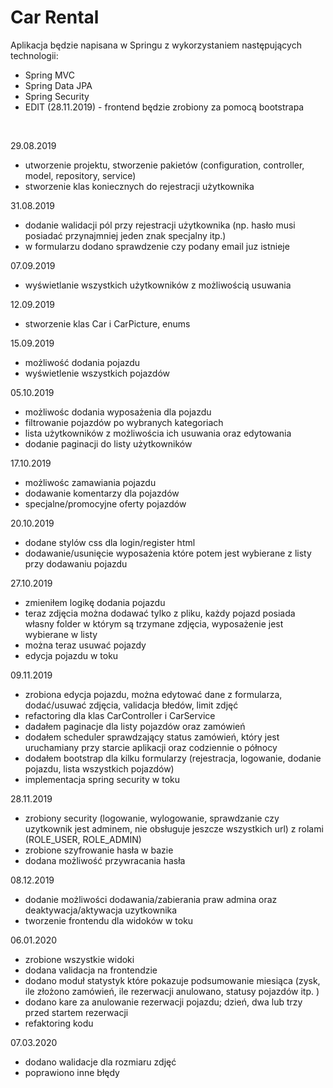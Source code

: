 # Car Rental
<p> Aplikacja będzie napisana w Springu z wykorzystaniem następujących technologii:</p>
<ul>
    <li> Spring MVC  </li>
    <li> Spring Data JPA  </li>
    <li> Spring Security  </li>
    <li> EDIT (28.11.2019) - frontend będzie zrobiony za pomocą bootstrapa </li>
</ul>
<br>
<p> 29.08.2019 </p>
<ul>
    <li> utworzenie projektu, stworzenie pakietów (configuration, controller, model, repository, service) </li>
    <li> stworzenie klas koniecznych do rejestracji użytkownika </li>
</ul>
<p> 31.08.2019 </p>
<ul>
    <li> dodanie walidacji pól przy rejestracji użytkownika (np. hasło musi posiadać przynajmniej jeden znak specjalny itp.) </li>
    <li> w formularzu dodano sprawdzenie czy podany email juz istnieje </li>
</ul>
<p> 07.09.2019 </p>
<ul>
    <li> wyświetlanie wszystkich użytkowników z możliwością usuwania </li>
</ul>
<p> 12.09.2019 </p>
<ul>
    <li> stworzenie klas Car i CarPicture, enums</li>
</ul>
<p> 15.09.2019 </p>
<ul>
    <li> możliwość dodania pojazdu</li>
    <li> wyświetlenie wszystkich pojazdów</li>
</ul>
<p> 05.10.2019 </p>
    <ul>
        <li> możliwośc dodania wyposażenia dla pojazdu </li>
        <li> filtrowanie pojazdów po wybranych kategoriach </li>
        <li> lista użytkowników z możliwościa ich usuwania oraz edytowania </li>
        <li> dodanie paginacji do listy użytkowników </li>
</ul>
<p> 17.10.2019 </p>
    <ul>
        <li> możliwośc zamawiania pojazdu </li>
        <li> dodawanie komentarzy dla pojazdów </li>
        <li> specjalne/promocyjne oferty pojazdów  </li>
</ul>
<p> 20.10.2019 </p>
    <ul>
        <li> dodane stylów css dla login/register html </li>
        <li> dodawanie/usunięcie wyposażenia które potem jest wybierane z listy przy dodawaniu pojazdu </li>
</ul>
<p> 27.10.2019 </p>
    <ul>
        <li> zmieniłem logikę dodania pojazdu </li>
        <li> teraz zdjęcia można dodawać tylko z pliku, każdy pojazd posiada własny folder w którym są trzymane zdjęcia, wyposażenie jest wybierane w listy </li>
        <li> można teraz usuwać pojazdy </li>
        <li> edycja pojazdu w toku </li>
</ul>
<p> 09.11.2019 </p>
    <ul>
        <li> zrobiona edycja pojazdu, można edytować dane z formularza, dodać/usuwać zdjęcia, validacja błedów, limit zdjęć </li>
        <li> refactoring dla klas CarController i CarService</li>
        <li> dadałem paginacje dla listy pojazdów oraz zamówień </li>
        <li> dodałem scheduler sprawdzający status zamówień, który jest uruchamiany przy starcie aplikacji oraz codziennie o północy </li>
        <li> dodałem bootstrap dla kilku formularzy (rejestracja, logowanie, dodanie pojazdu, lista wszystkich pojazdów) </li>
        <li> implementacja spring security w toku </li>
</ul>
<p> 28.11.2019 </p>
    <ul>
        <li> zrobiony security (logowanie, wylogowanie, sprawdzanie czy uzytkownik jest adminem, nie obsługuje jeszcze wszystkich url) z rolami (ROLE_USER, ROLE_ADMIN) </li>
        <li> zrobione szyfrowanie hasła w bazie </li> 
        <li> dodana możliwość przywracania hasła </li>
    </ul>
<p> 08.12.2019 </p>
    <ul>
        <li> dodanie możliwości dodawania/zabierania praw admina oraz deaktywacja/aktywacja uzytkownika</li>
        <li> tworzenie frontendu dla widoków w toku </li> 
    </ul>    
<p> 06.01.2020</p>
    <ul>
        <li> zrobione wszystkie widoki </li>
        <li> dodana validacja na frontendzie </li>
        <li> dodano moduł statystyk które pokazuje podsumowanie miesiąca (zysk, ile złożono zamówień, ile rezerwacji anulowano, statusy pojazdów itp. ) </li>
        <li> dodano kare za anulowanie rezerwacji pojazdu; dzień, dwa lub trzy przed startem rezerwacji </li>
        <li> refaktoring kodu </li>
    </ul>        
 <p> 07.03.2020</p>
     <ul>
         <li> dodano walidacje dla rozmiaru zdjęć </li>
         <li> poprawiono inne błędy </li>
    </ul>  

<img src="https://github.com/jakub87/myCarRent/blob/master/src/main/resources/static/images/2020-03-03_22h33_27.png" alt="">
<img src="https://github.com/jakub87/myCarRent/blob/master/src/main/resources/static/images/2020-03-03_22h34_46.png" alt="">   
<img src="https://github.com/jakub87/myCarRent/blob/master/src/main/resources/static/images/2020-03-07_22h00_25.png" alt="">   
<img src="https://github.com/jakub87/myCarRent/blob/master/src/main/resources/static/images/2020-03-07_22h01_33.png" alt="">   
<img src="https://github.com/jakub87/myCarRent/blob/master/src/main/resources/static/images/2020-03-07_22h08_40.png" alt="">   
<img src="https://github.com/jakub87/myCarRent/blob/master/src/main/resources/static/images/2020-03-07_22h09_23.png" alt="">   
<img src="https://github.com/jakub87/myCarRent/blob/master/src/main/resources/static/images/2020-03-07_22h09_47.png" alt="">   
<img src="https://github.com/jakub87/myCarRent/blob/master/src/main/resources/static/images/2020-03-07_22h10_59.png" alt="">   
<img src="https://github.com/jakub87/myCarRent/blob/master/src/main/resources/static/images/2020-03-07_22h17_37.png" alt="">   
  
     
   
 
   
